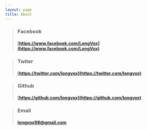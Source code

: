 ```yaml
---
layout: page
title: About
---
```


> ### **Facebook**
> #### [https://www.facebook.com/LongVox](https://www.facebook.com/LongVox)

> ### **Twiter**
> #### [https://twitter.com/longvox](https://twitter.com/longvox)

> ### **Github**
> #### [https://github.com/longvox](https://github.com/longvox)

> ### **Email**
> #### [longvox98@gmail.com](mailto:longvox98@gmail.com)


